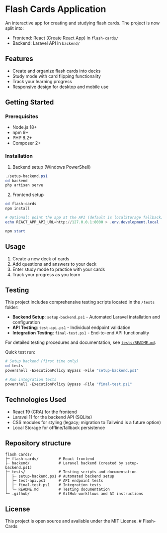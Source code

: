 # Flash Cards Application

An interactive app for creating and studying flash cards. The project is now split into:

- Frontend: React (Create React App) in `flash-cards/`
- Backend: Laravel API in `backend/`

## Features

- Create and organize flash cards into decks
- Study mode with card flipping functionality
- Track your learning progress
- Responsive design for desktop and mobile use

## Getting Started

### Prerequisites

- Node.js 18+
- npm 9+
- PHP 8.2+
- Composer 2+

### Installation

1. Backend setup (Windows PowerShell)

```powershell
./setup-backend.ps1
cd backend
php artisan serve
```

2. Frontend setup

```powershell
cd flash-cards
npm install

# Optional: point the app at the API (default is localStorage fallback)
echo REACT_APP_API_URL=http://127.0.0.1:8000 > .env.development.local

npm start
```

## Usage

1. Create a new deck of cards
2. Add questions and answers to your deck
3. Enter study mode to practice with your cards
4. Track your progress as you learn

## Testing

This project includes comprehensive testing scripts located in the `/tests` folder:

- **Backend Setup**: `setup-backend.ps1` - Automated Laravel installation and configuration
- **API Testing**: `test-api.ps1` - Individual endpoint validation
- **Integration Testing**: `final-test.ps1` - End-to-end API functionality

For detailed testing procedures and documentation, see [`tests/README.md`](tests/README.md).

Quick test run:

```powershell
# Setup backend (first time only)
cd tests
powershell -ExecutionPolicy Bypass -File "setup-backend.ps1"

# Run integration tests
powershell -ExecutionPolicy Bypass -File "final-test.ps1"
```

## Technologies Used

- React 19 (CRA) for the frontend
- Laravel 11 for the backend API (SQLite)
- CSS modules for styling (legacy; migration to Tailwind is a future option)
- Local Storage for offline/fallback persistence

## Repository structure

```
flash Cards/
├─ flash-cards/         # React frontend
├─ backend/             # Laravel backend (created by setup-backend.ps1)
├─ tests/               # Testing scripts and documentation
│  ├─ setup-backend.ps1 # Automated backend setup
│  ├─ test-api.ps1      # API endpoint tests
│  ├─ final-test.ps1    # Integration tests
│  └─ README.md         # Testing documentation
└─ .github/             # GitHub workflows and AI instructions
```

## License

This project is open source and available under the MIT License.
#   F l a s h - C a r d s  
 